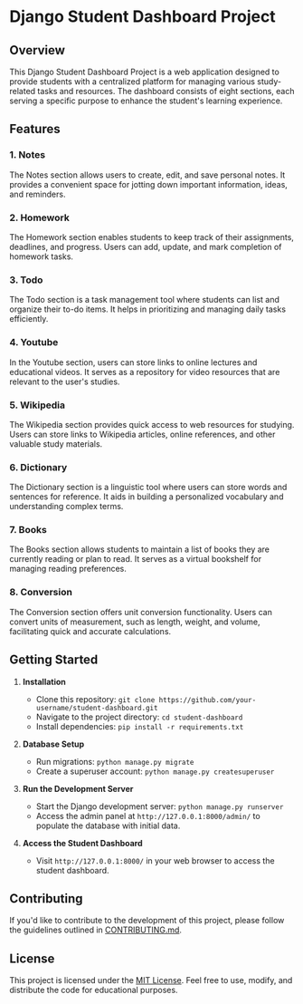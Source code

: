 # Django Student Dashboard Project

## Overview

This Django Student Dashboard Project is a web application designed to provide students with a centralized platform for managing various study-related tasks and resources. The dashboard consists of eight sections, each serving a specific purpose to enhance the student's learning experience.

## Features

### 1. Notes
The Notes section allows users to create, edit, and save personal notes. It provides a convenient space for jotting down important information, ideas, and reminders.

### 2. Homework
The Homework section enables students to keep track of their assignments, deadlines, and progress. Users can add, update, and mark completion of homework tasks.

### 3. Todo
The Todo section is a task management tool where students can list and organize their to-do items. It helps in prioritizing and managing daily tasks efficiently.

### 4. Youtube
In the Youtube section, users can store links to online lectures and educational videos. It serves as a repository for video resources that are relevant to the user's studies.

### 5. Wikipedia
The Wikipedia section provides quick access to web resources for studying. Users can store links to Wikipedia articles, online references, and other valuable study materials.

### 6. Dictionary
The Dictionary section is a linguistic tool where users can store words and sentences for reference. It aids in building a personalized vocabulary and understanding complex terms.

### 7. Books
The Books section allows students to maintain a list of books they are currently reading or plan to read. It serves as a virtual bookshelf for managing reading preferences.

### 8. Conversion
The Conversion section offers unit conversion functionality. Users can convert units of measurement, such as length, weight, and volume, facilitating quick and accurate calculations.

## Getting Started

1. **Installation**
   - Clone this repository: `git clone https://github.com/your-username/student-dashboard.git`
   - Navigate to the project directory: `cd student-dashboard`
   - Install dependencies: `pip install -r requirements.txt`

2. **Database Setup**
   - Run migrations: `python manage.py migrate`
   - Create a superuser account: `python manage.py createsuperuser`

3. **Run the Development Server**
   - Start the Django development server: `python manage.py runserver`
   - Access the admin panel at `http://127.0.0.1:8000/admin/` to populate the database with initial data.

4. **Access the Student Dashboard**
   - Visit `http://127.0.0.1:8000/` in your web browser to access the student dashboard.

## Contributing

If you'd like to contribute to the development of this project, please follow the guidelines outlined in [CONTRIBUTING.md](CONTRIBUTING.md).

## License

This project is licensed under the [MIT License](LICENSE). Feel free to use, modify, and distribute the code for educational purposes.
